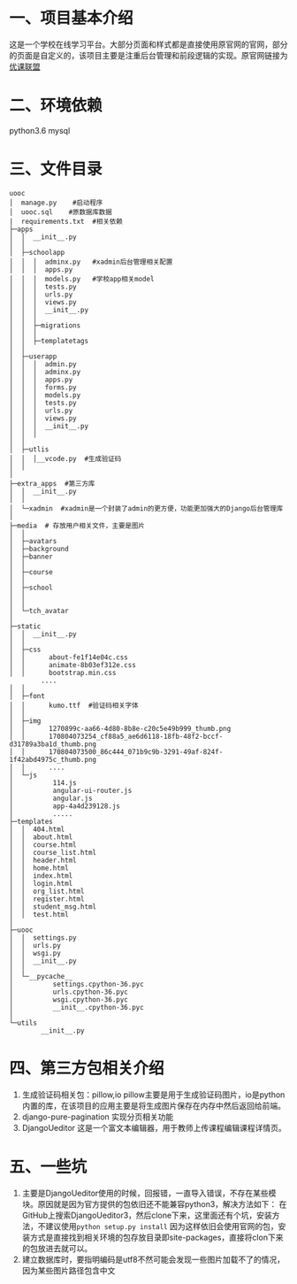 # 一、项目基本介绍
  这是一个学校在线学习平台。大部分页面和样式都是直接使用原官网的官网，部分的页面是自定义的，该项目主要是注重后台管理和前段逻辑的实现。原官网链接为
[优课联盟](http://www.uooc.net.cn/league/union)
# 二、环境依赖
  python3.6
  mysql
# 三、文件目录
```
uooc
│  manage.py	#启动程序
│  uooc.sql    #原数据库数据
|  requirements.txt  #相关依赖
├─apps
│  │  __init__.py
│  │  
│  ├─schoolapp 
│  │  │  adminx.py   #xadmin后台管理相关配置
│  │  │  apps.py
│  │  │  models.py   #学校app相关model
│  │  │  tests.py
│  │  │  urls.py
│  │  │  views.py
│  │  │  __init__.py
│  │  │  
│  │  ├─migrations   
│  │  │          
│  │  ├─templatetags
│  │          
│  ├─userapp
│  │  │  admin.py
│  │  │  adminx.py
│  │  │  apps.py
│  │  │  forms.py
│  │  │  models.py
│  │  │  tests.py
│  │  │  urls.py
│  │  │  views.py
│  │  │  __init__.py
│  │  │  
│  │  
│  ├─utlis
│  │  │__vcode.py  #生成验证码
│  │          
│          
├─extra_apps  #第三方库
│  │  __init__.py
│  │  
│  └─xadmin  #xadmin是一个封装了admin的更方便，功能更加强大的Django后台管理库
│              
├─media  # 存放用户相关文件，主要是图片
│  │  
│  ├─avatars  
│  ├─background 
│  ├─banner   
│  │              
│  ├─course
│  │ 
│  ├─school
│  │              
│  │          
│  └─tch_avatar
│                  
├─static
│  │  __init__.py
│  │  
│  ├─css
│  │      about-fe1f14e04c.css
│  │      animate-8b03ef312e.css
│  │      bootstrap.min.css
		....
│  │      
│  ├─font
│  │      kumo.ttf  #验证码相关字体
│  │      
│  ├─img
│  │      1270899c-aa66-4d80-8b8e-c20c5e49b999_thumb.png
│  │      170804073254_cf88a5_ae6d6118-18fb-48f2-bccf-d31789a3ba1d_thumb.png
│  │      170804073500_86c444_071b9c9b-3291-49af-824f-1f42abd4975c_thumb.png
│  │      ....
│  └─js
│          114.js
│          angular-ui-router.js
│          angular.js
│          app-4a4d239128.js
│          .....
├─templates
│  │  404.html
│  │  about.html
│  │  course.html
│  │  course_list.html
│  │  header.html
│  │  home.html
│  │  index.html
│  │  login.html
│  │  org_list.html
│  │  register.html
│  │  student_msg.html
│  │  test.html
│          
├─uooc
│  │  settings.py
│  │  urls.py
│  │  wsgi.py
│  │  __init__.py
│  │  
│  └─__pycache__
│          settings.cpython-36.pyc
│          urls.cpython-36.pyc
│          wsgi.cpython-36.pyc
│          __init__.cpython-36.pyc
│          
└─utils
        __init__.py
```
# 四、第三方包相关介绍
1. 生成验证码相关包：pillow,io
   pillow主要是用于生成验证码图片，io是python内置的库，在该项目的应用主要是将生成图片保存在内存中然后返回给前端。
2.  django-pure-pagination
    实现分页相关功能
3.  DjangoUeditor
    这是一个富文本编辑器，用于教师上传课程编辑课程详情页。
    
# 五、一些坑
1. 主要是DjangoUeditor使用的时候，回报错，一直导入错误，不存在某些模块。原因就是因为官方提供的包依旧还不能兼容python3，解决方法如下：
  在GitHub上搜索DjangoUeditor3，然后clone下来，这里面还有个坑，安装方法，不建议使用`python setup.py install` 因为这样依旧会使用官网的包，安装方式是直接找到相关环境的包存放目录即site-packages，直接将clon下来的包放进去就可以。
2. 建立数据库时，要指明编码是utf8不然可能会发现一些图片加载不了的情况，因为某些图片路径包含中文
